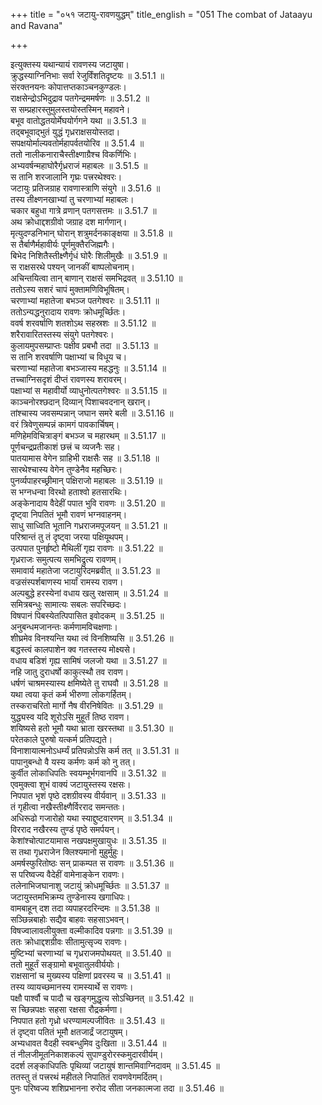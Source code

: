 +++
title = "०५१ जटायु-रावणयुद्धम्"
title_english = "051 The combat of Jataayu and Ravana"

+++

इत्युक्तस्य यथान्यायं रावणस्य जटायुषा।  
क्रुद्धस्याग्निनिभाः सर्वा रेजुर्विंशतिदृष्टयः ॥ 3.51.1 ॥   
संरक्तनयनः कोपात्तप्तकाञ्चनकुण्डलः।  
राक्षसेन्द्रोऽभिदुद्राव पतगेन्द्रममर्षणः ॥ 3.51.2 ॥   
स सम्प्रहारस्तुमुलस्तयोस्तस्मिन् महावने।  
बभूव वातोद्धतयोर्मेघयोर्गगने यथा ॥ 3.51.3 ॥   
तद्बभूवाद्भुतं युद्धं गृध्रराक्षसयोस्तदा।  
सपक्षयोर्माल्यवतोर्महापर्वतयोरिव ॥ 3.51.4 ॥   
ततो नालीकनाराचैस्तीक्ष्णाग्रैश्च विकर्णिभिः।  
अभ्यवर्षन्महाघोरैर्गृध्रराजं महाबलः ॥ 3.51.5 ॥   
स तानि शरजालानि गृघ्रः पत्त्ररथेश्वरः।  
जटायुः प्रतिजग्राह रावणास्त्राणि संयुगे ॥ 3.51.6 ॥   
तस्य तीक्ष्णनखाभ्यां तु चरणाभ्यां महाबलः।  
चकार बहुधा गात्रे व्रणान् पतगसत्तमः ॥ 3.51.7 ॥   
अथ क्रोधाद्दशग्रीवो जग्राह दश मार्गणान्।  
मृत्युदण्डनिभान् घोरान् शत्रुमर्दनकाङ्क्षया ॥ 3.51.8 ॥   
स तैर्बाणैर्महावीर्यः पूर्णमुक्तैरजिह्मगैः।  
बिभेद निशितैस्तीक्ष्णैर्गृधं घोरैः शिलीमुखैः ॥ 3.51.9 ॥   
स राक्षसरथे पश्यन् जानकीं बाष्पलोचनाम्।  
अचिन्तयित्वा तान् बाणान् राक्षसं समभिद्रवत् ॥ 3.51.10 ॥   
ततोऽस्य सशरं चापं मुक्तामणिविभूषितम्।  
चरणाभ्यां महातेजा बभञ्ज पतगेश्वरः ॥ 3.51.11 ॥   
ततोऽन्यद्धनुरादाय रावणः क्रोधमूर्च्छितः।  
ववर्ष शरवर्षाणि शतशोऽथ सहस्रशः ॥ 3.51.12 ॥   
शरैरावारितस्तस्य संयुगे पतगेश्वरः।  
कुलायमुपसम्प्राप्तः पक्षीव प्रबभौ तदा ॥ 3.51.13 ॥   
स तानि शरवर्षाणि पक्षाभ्यां च विधूय च।  
चरणाभ्यां महातेजा बभञ्जास्य महद्धनुः ॥ 3.51.14 ॥   
तच्चाग्निसदृशं दीप्तं रावणस्य शरावरम्।  
पक्षाभ्यां स महावीर्यो व्याधुनोत्पतगेश्वरः ॥ 3.51.15 ॥   
काञ्चनोरश्छदान् दिव्यान् पिशाचवदनान् खरान्।  
तांश्चास्य जवसम्पन्नान् जघान समरे बली ॥ 3.51.16 ॥   
वरं त्रिवेणुसम्पन्नं कामगं पावकार्चिषम्।  
मणिहेमविचित्राङ्गं बभञ्ज च महारथम् ॥ 3.51.17 ॥   
पूर्णचन्द्रप्रतीकाशं छत्त्रं च व्यजनैः सह।  
पातयामास वेगेन ग्राहिभी राक्षसैः सह ॥ 3.51.18 ॥   
सारथेश्चास्य वेगेन तुण्डेनैव महच्छिरः।  
पुनर्व्यपाहरच्छ्रीमान् पक्षिराजो महाबलः ॥ 3.51.19 ॥   
स भग्नधन्वा विरथो हताश्वो हतसारथिः।  
अङ्केनादाय वैदेहीं पपात भुवि रावणः ॥ 3.51.20 ॥   
दृष्ट्वा निपतितं भूमौ रावणं भग्नवाहनम्।  
साधु साध्विति भूतानि गध्रराजमपूजयन् ॥ 3.51.21 ॥   
परिश्रान्तं तु तं दृष्ट्वा जरया पक्षियूथपम्।  
उत्पपात पुनर्हृष्टो मैथिलीं गृह्य रावणः ॥ 3.51.22 ॥   
गृध्रराजः समुत्पत्य समभिद्रुत्य रावणम्।  
समावार्य महातेजा जटायुरिदमब्रवीत् ॥ 3.51.23 ॥   
वज्रसंस्पर्शबाणस्य भार्यां रामस्य रावण।  
अल्पबुद्धे हरस्येनां वधाय खलु रक्षसाम् ॥ 3.51.24 ॥   
समित्रबन्धुः सामात्यः सबलः सपरिच्छदः।  
विषपानं पिबस्येतत्पिपासित इवोदकम् ॥ 3.51.25 ॥   
अनुबन्धमजानन्तः कर्मणामविचक्षणाः।  
शीघ्रमेव विनश्यन्ति यथा त्वं विनशिष्यसि ॥ 3.51.26 ॥   
बद्धस्त्वं कालपाशेन क्व गतस्तस्य मोक्ष्यसे।  
वधाय बडिशं गृह्य सामिषं जलजो यथा ॥ 3.51.27 ॥   
नहि जातु दुराधर्षो काकुत्स्थौ तव रावण।  
धर्षणं चाश्रमस्यास्य क्षमिष्येते तु राघवौ ॥ 3.51.28 ॥   
यथा त्वया कृतं कर्म भीरुणा लोकगर्हितम्।  
तस्कराचरितो मार्गो नैष वीरनिषेवितः ॥ 3.51.29 ॥   
युद्ध्यस्व यदि शूरोऽसि मुहूर्तं तिष्ठ रावण।  
शयिष्यसे हतो भूमौ यथा भ्राता खरस्तथा ॥ 3.51.30 ॥   
परेतकाले पुरुषो यत्कर्म प्रतिपद्यते।  
विनाशायात्मनोऽधर्म्यं प्रतिपन्नोऽसि कर्म तत् ॥ 3.51.31 ॥   
पापानुबन्धो वै यस्य कर्मणः कर्म को नु तत्।  
कुर्वीत लोकाधिपतिः स्वयम्भूर्भगवानपि ॥ 3.51.32 ॥   
एवमुक्त्वा शुभं वाक्यं जटायुस्तस्य रक्षसः।  
निपपात भृशं पृष्ठे दशग्रीवस्य वीर्यवान् ॥ 3.51.33 ॥   
तं गृहीत्वा नखैस्तीक्ष्णैर्विरराद समन्ततः।  
अधिरूढो गजारोहो यथा स्याद्दुष्टवारणम् ॥ 3.51.34 ॥   
विरराद नखैरस्य तुण्डं पृष्ठे समर्पयन्।  
केशांश्चोत्पाटयामास नखपक्षमुखायुधः ॥ 3.51.35 ॥   
स तथा गृध्रराजेन क्लिश्यमानो मुहुर्मुहुः।  
अमर्षस्फुरितोष्ठः सन् प्राकम्पत स रावणः ॥ 3.51.36 ॥   
स परिष्वज्य वैदेहीं वामेनाङ्केन रावणः।  
तलेनाभिजघानाशु जटायुं क्रोधमूर्च्छितः ॥ 3.51.37 ॥   
जटायुस्तमभिक्रम्य तुण्डेनास्य खगाधिपः।  
वामबाहून् दश तदा व्यपाहरदरिन्दमः ॥ 3.51.38 ॥   
सञ्छिन्नबाहोः सद्यैव बाहवः सहसाऽभवन्।  
विषज्वालावलीयुक्ता वल्मीकादिव पन्नगाः ॥ 3.51.39 ॥   
ततः क्रोधाद्दशग्रीवः सीतामुत्सृज्य रावणः।  
मुष्टिभ्यां चरणाभ्यां च गृध्रराजमपोथयत् ॥ 3.51.40 ॥   
ततो मुहूर्तं सङ्ग्रामो बभूवातुलवीर्ययोः।  
राक्षसानां च मुख्यस्य पक्षिणां प्रवरस्य च ॥ 3.51.41 ॥   
तस्य व्यायच्छमानस्य रामस्यार्थे स रावणः।  
पक्षौ पार्श्वौ च पादौ च खङ्गमुद्धृत्य सोऽच्छिनत् ॥ 3.51.42 ॥   
स च्छिन्नपक्षः सहसा रक्षसा रौद्रकर्मणा।  
निपपात हतो गृध्रो धरण्यामल्पजीवितः ॥ 3.51.43 ॥   
तं दृष्ट्वा पतितं भूमौ क्षतजार्द्रं जटायुषम्।  
अभ्यधावत वैदही स्वबन्धुमिव दुःखिता ॥ 3.51.44 ॥   
तं नीलजीमूतनिकाशकल्पं सुपाण्डुरोरस्कमुदारवीर्यम्।  
ददर्श लङ्काधिपतिः पृथिव्यां जटायुषं शान्तमिवाग्निदावम् ॥ 3.51.45 ॥   
ततस्तु तं पत्त्ररथं महीतले निपातितं रावणवेगमर्दितम्।  
पुनः परिष्वज्य शशिप्रभानना रुरोद सीता जनकात्मजा तदा ॥ 3.51.46 ॥   
